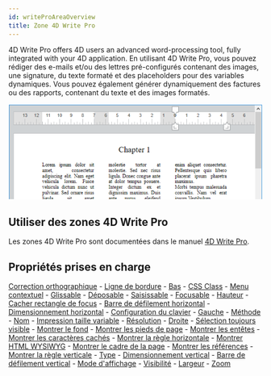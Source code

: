 ```yaml
---
id: writeProAreaOverview
title: Zone 4D Write Pro
---
```


4D Write Pro offers 4D users an advanced word-processing tool, fully integrated with your 4D application. En utilisant 4D Write Pro, vous pouvez rédiger des e-mails et/ou des lettres pré-configurés contenant des images, une signature, du texte formaté et des placeholders pour des variables dynamiques. Vous pouvez également générer dynamiquement des factures ou des rapports, contenant du texte et des images formatés.

![](../assets/en/FormObjects/writePro2.png)

## Utiliser des zones 4D Write Pro

Les zones 4D Write Pro sont documentées dans le manuel [4D Write Pro](https://doc.4d.com/4Dv17R6/4D/17-R6/4D-Write-Pro.100-4433851.fe.html).

## Propriétés prises en charge

[Correction orthographique](properties_Entry.md#auto-spellcheck) - [Ligne de bordure](properties_BackgroundAndBorder.md#border-line-style) - [Bas](properties_CoordinatesAndSizing.md#bottom) - [CSS Class](properties_Object.md#css-class) - [Menu contextuel](properties_Entry.md#context-menu) - [Glissable](properties_Action.md#draggable) - [Déposable](properties_Action.md#droppable) - [Saisissable](properties_Entry.md#enterable) - [Focusable](properties_Entry.md#focusable) - [Hauteur](properties_CoordinatesAndSizing.md#height) - [Cacher rectangle de focus](properties_Appearance.md#hide-focus-rectangle) - [Barre de défilement horizontal](properties_Appearance.md#horizontal-scroll-bar) - [Dimensionnement horizontal](properties_ResizingOptions.md#horizontal-sizing) - [Configuration du clavier](properties_Entry.md#keyboard-layout) - [Gauche](properties_CoordinatesAndSizing.md#left) - [Méthode](properties_Action.md#method) - [Nom](properties_Object.md#object-name) - [Impression taille variable](properties_Print.md#print-frame) - [Résolution](properties_Appearance.md#resolution) - [Droite](properties_CoordinatesAndSizing.md#right) - [Sélection toujours visible](properties_Entry.md#selection-always-visible) - [Montrer le fond](properties_Appearance.md#show-background) - [Montrer les pieds de page](properties_Appearance.md#show-footers) - [Montrer les entêtes](properties_Appearance.md#show-headers) - [Montrer les caractères cachés](properties_Appearance.md#show-hidden-characters) - [Montrer la règle horizontale](properties_Appearance.md#show-horizontal-ruler) - [Montrer HTML WYSIWYG](properties_Appearance.md#show-html-wysiwyg) - [Montrer le cadre de la page](properties_Appearance.md#show-page-frame) - [Montrer les références](properties_Appearance.md#show-references) - [Montrer la règle verticale](properties_Appearance.md#show-vertical-ruler) - [Type](properties_Object.md#type) - [Dimensionnement vertical](properties_ResizingOptions.md#vertical-sizing) - [Barre de défilement vertical](properties_Appearance.md#vertical-scroll-bar) - [Mode d'affichage](properties_Appearance.md#view-mode) -  [Visibilité](properties_Display.md#visibility) - [Largeur](properties_CoordinatesAndSizing.md#width) - [Zoom](properties_Appearance.md#zoom)
